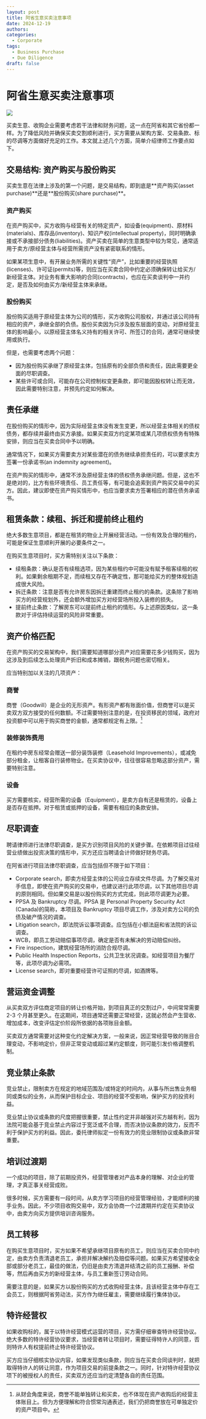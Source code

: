 ```yaml
---
layout: post
title: 阿省生意买卖注意事项
date: 2024-12-19
authors:
categories:
  - Corporate
tags:
  - Business Purchase
  - Due Diligence
draft: false
---
```


# 阿省生意买卖注意事项

<a href="https://lh3.googleusercontent.com/pw/AP1GczM65BsOHndGXpO7mMD9WuHw-ZB9Rb5QmjoaDCzb4NhvZ7sjaCubLz0dEIMVB7_SJ3nRIENwmw3yogorBz1AVTlqmbEBSwGPuyZF8G7JBfAkdldwNMk=w2400?source=screenshot.guru"> <img src="https://lh3.googleusercontent.com/pw/AP1GczM65BsOHndGXpO7mMD9WuHw-ZB9Rb5QmjoaDCzb4NhvZ7sjaCubLz0dEIMVB7_SJ3nRIENwmw3yogorBz1AVTlqmbEBSwGPuyZF8G7JBfAkdldwNMk=w600-h315-p-k" /> </a>

<!--more-->

买卖生意、收购企业需要考虑若干法律和财务问题，这一点在阿省和其它省份都一样。为了降低风险并确保买卖交割顺利进行，买方需要从架构方案、交易条款、标的尽调等方面做好充足的工作。本文就上述几个方面，简单介绍律师工作要点如下。

## 交易结构: 资产购买与股份购买

<p markdown="1" class="highlight red">买卖生意在法律上涉及的第一个问题，是交易结构，即到底是**资产购买(asset purchase)**还是**股份购买(share purchase)**。</p>

### 资产购买

在资产购买中，买方收购与经营有关的特定资产，如设备(equipment)、原材料(materials)、库存品(inventory)、知识产权(intellectual property)，同时明确承接或不承接部分债务(liabilities)。资产买卖在简单的生意类型中较为常见，通常适用于卖方/原经营主体与经营所需资产没有紧密联系的情形。

如果某项生意中，有开展业务所需的关键性“资产”，比如重要的经营执照(licenses)、许可证(permits)等，则应当在买卖合同中约定必须确保转让给买方/新经营主体。对业务有重大影响的合同(contracts)，也应在买卖谈判中一并约定，是否及如何由买方/新经营主体来承继。

### 股份购买

股份购买适用于原经营主体为公司的情形，买方收购公司股权，并通过该公司持有相应的资产，承继全部的负债。股份买卖因为只涉及股东层面的变动，对原经营主体的影响最小，以原经营主体名义持有的相关许可、所签订的合同，通常可继续使用或执行。

但是，也需要考虑两个问题：

- 因为股份购买承继了原经营主体，包括原有的全部负债和责任，因此需要更全面的尽职调查。
- 某些许可或合同，可能存在公司控制权变更条款，即可能因股权转让而无效，因此需要特别注意，并预先约定如何解决。

## 责任承继

在股份购买的情形中，因为实际经营主体没有发生变更，所以经营主体相关的债权债务，都存续并最终由买方承接。如果买卖双方约定某项或某几项债权债务有特殊安排，则应当在买卖合同中予以明确。

通常情况下，如果买方需要卖方对某些潜在的债务继续承担责任的，可以要求卖方签署一份承诺书(an indemnity agreement)。

在资产购买的情形中，通常不涉及原经营主体的债权债务承继问题。但是，这也不是绝对的，比方有些环境责任、员工责任等，有可能会追索到资产购买交易中的买方。因此，建议即使在资产购买情形中，也应当要求卖方签署相应的潜在债务承诺书。

## 租赁条款：续租、拆迁和提前终止租约

绝大多数生意项目，都是在租赁的物业上开展经营活动。一份有效及合理的租约，可能是保证生意顺利开展的必要条件之一。

在购买生意项目时，买方需特别关注以下条款：

- 续租条款：确认是否有续租选项，因为某些租约中可能没有赋予租客续租的权利。如果剩余租期不足，而续租又存在不确定性，那可能给买方的整体规划造成很大风险。
- 拆迁条款：注意是否有允许房东因拆迁重建而终止租约的条款。这条除了影响买方的经营规划外，还会额外增加买方对经营场所投入装修的损失。
- 提前终止条款：了解房东可以提前终止租约的情形。与上述原因类似，这一条款对于评估持续运营的风险非常重要。

## 资产价格匹配

在资产购买的交易架构中，我们需要知道哪部分资产对应需要花多少钱购买，因为这涉及到后续怎么处理资产折旧和成本摊销，跟税务问题也密切相关。

应当特别加以关注的几项资产：

### 商誉

商誉（Goodwill）是企业的无形资产。有形资产都有账面价值，但商誉可以是买卖双方双方接受的任何数额。不过需要特别注意的是，在投资移民的领域，政府对投资额中可以用于购买商誉的金额，通常都规定有上限。[^1]

[^1]: 从财会角度来说，商誉不能单独转让和买卖，也不体现在资产收购后的经营主体账目上。但为方便理解和符合惯常沟通表述，我们仍把商誉放在可单独定价的资产项目中。

### 装修装饰费用

在租约中房东经常会赠送一部分装饰装修（Leasehold Improvements），或减免部分租金，让租客自行装修物业。在买卖协议中，往往很容易忽略这部分资产，需要特别注意。

### 设备

买方需要核实，经营所需的设备（Equipment），是卖方自有还是租赁的，设备上是否存在抵押。对于租赁或抵押的设备，需要有相应的条款安排。

## 尽职调查

聘请律师进行法律尽职调查，是买方识别项目风险的关键步骤。在依赖项目过往经营业绩做出投资决策的情形中，买方还应当聘请会计师做好财务尽调。

在阿省进行项目法律尽职调查，应当包括但不限于如下项目：

- Corporate search，即卖方经营主体的公司设立存续文件尽调。为了解交易对手信息，即使在资产购买的交易中，也建议进行此项尽调，以下其他项目尽调的原则相同。但如果交易是以股份购买的方式完成，则此项尽调更为必要。
- PPSA 及 Bankruptcy 尽调。PPSA 是 Personal Property Security Act (Canada)的简称，本项目及 Bankruptcy 项目尽调工作，涉及对卖方公司的负债及破产情况的调查。
- Litigation search，即法院诉讼事项调查。应包括在小额法庭和省法院的诉讼调查。
- WCB，即员工劳动赔偿事项尽调，确定是否有未解决的劳动赔偿纠纷。
- Fire inspection，建筑经营场所的消防合规尽调。
- Public Health Inspection Reports，公共卫生状况调查。如经营项目为餐厅等，此项尽调为必需项。
- License search，即对重要经营许可证照的尽调，如酒牌等。

## 营运资金调整

从买卖双方评估商定项目的转让价格开始，到项目真正的交割过户，中间常常需要 2-3 个月甚至更久。在这期间，项目通常还需要正常经营，这就必然会产生营收、增加成本，改变评估定价阶段所依据的各项账目金额。

买卖双方通常需要对这种变化约定解决方案，一般来说，因正常经营导致的账目合理变动，不影响定价，但非正常变动或超过某约定额度，则可能引发价格调整机制。

## 竞业禁止条款

竞业禁止，限制卖方在规定的地域范围及/或特定的时间内，从事与所出售业务相同或类似的业务，从而保护目标企业、项目的经营不受影响，保护买方的投资利益。

竞业禁止协议或条款的尺度把握很重要，禁止性约定并非越强对买方越有利，因为法院可能会基于竞业禁止内容过于宽泛或不合理，而否决协议条款的效力，反而不利于保护买方的利益。因此，委托律师拟定一份有效力的竞业限制协议或条款非常重要。

## 培训过渡期

一个成功的项目，除了前期投资外，经营管理者对产品本身的理解、对企业的管理，才真正事关经营成败。

很多时候，买方需要有一段时间，从卖方学习项目的经营管理经验，才能顺利的接手业务。因此，不少项目收购交易中，双方会协商一个过渡期并约定在买卖协议中，由卖方向买方提供培训咨询服务。

## 员工转移

在购买生意项目时，买方如果不希望承继项目原有的员工，则应当在买卖合同中约定，由卖方负责清退老员工，承担并解决解约及赔偿等问题。如果买方希望接收全部或部分老员工，最佳的做法，仍旧是由卖方清退并结清之前的员工报酬、补偿等，然后再由买方的新经营主体，与员工重新签订劳动合同。

需要注意的是，如果买方以股份购买的方式收购经营主体，且该经营主体中存在工会员工，则根据阿省劳动法，买方作为继任雇主，需要继续履行集体协议。

## 特许经营权

如果收购标的，属于以特许经营模式运营的项目，买方需仔细审查特许经营协议。绝大多数的特许经营协议要求，当经营者转让项目时，需要征得特许人的同意，否则特许人有权提前终止特许经营协议。

买方应当仔细核实协议内容，如果发现类似条款，则应当在买卖合同谈判时，就把取得特许人的转让同意，作为项目交易的前提条款之一。同时，针对特许经营协议项下的被授权人的责任，买卖双方还应当约定清楚各自的责任范围。
